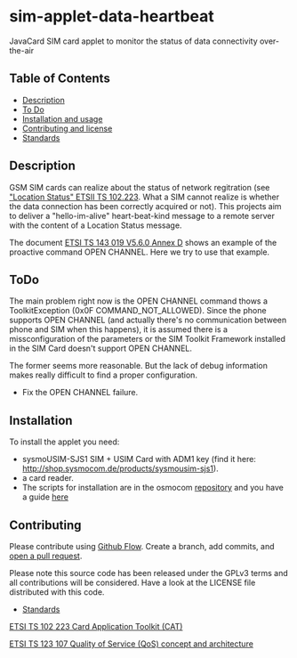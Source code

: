 # sim-applet-data-heartbeat
JavaCard SIM card applet to monitor the status of data connectivity over-the-air

## Table of Contents

- [Description](#description)
- [To Do](#todo)
- [Installation and usage](#installation)
- [Contributing and license](#contributing)
- [Standards](#standards)

## Description

GSM SIM cards can realize about the status of network regitration (see ["Location Status" ETSII TS 102.223](https://www.etsi.org/deliver/etsi_ts/102200_102299/102223/12.01.00_60/ts_102223v120100p.pdf). What a SIM cannot realize is whether the data connection has been correctly acquired or not). This projects aim to deliver a "hello-im-alive" heart-beat-kind message to a remote server with the content of a Location Status message.

The document [ETSI TS 143 019 V5.6.0 Annex D](https://www.etsi.org/deliver/etsi_ts/143000_143099/143019/05.06.00_60/ts_143019v050600p.pdf) shows an example of the proactive command OPEN CHANNEL. Here we try to use that example.



## ToDo

The main problem right now is the OPEN CHANNEL command thows a ToolkitException (0x0F COMMAND_NOT_ALLOWED). Since the phone supports OPEN CHANNEL (and actually there's no communication between phone and SIM when this happens), it is assumed there is a missconfiguration of the parameters or the SIM Toolkit Framework installed in the SIM Card doesn't support OPEN CHANNEL.

The former seems more reasonable. But the lack of debug information makes really difficult to find a proper configuration.

- Fix the OPEN CHANNEL failure.

## Installation

To install the applet you need:
- sysmoUSIM-SJS1 SIM + USIM Card with ADM1 key (find it here: http://shop.sysmocom.de/products/sysmousim-sjs1).
- a card reader.
- The scripts for installation are in the osmocom [repository](http://git.osmocom.org/sim/sim-tools/) and you have a guide [here](https://osmocom.org/projects/sim-toolkit/wiki)


## Contributing

Please contribute using [Github Flow](https://guides.github.com/introduction/flow/). Create a branch, add commits, and [open a pull request](https://github.com/fraction/readme-boilerplate/compare/).

Please note this source code has been released under the GPLv3 terms and all contributions will be considered. Have a look at the LICENSE file distributed with this code.

- [Standards](#standards)

[ETSI TS 102 223 Card Application Toolkit (CAT)](https://www.etsi.org/deliver/etsi_ts/102200_102299/102223/14.00.00_60/ts_102223v140000p.pdf)

[ETSI TS 123 107 Quality of Service (QoS) concept and architecture](https://www.etsi.org/deliver/etsi_ts/123100_123199/123107/10.01.00_60/ts_123107v100100p.pdf)